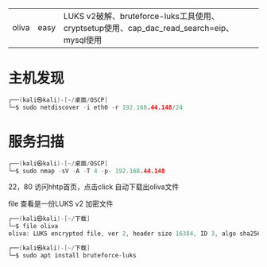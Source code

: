 

|   |   |   |
|---|---|---|
|oliva|easy|LUKS v2破解、bruteforce-luks工具使用、cryptsetup使用、cap_dac_read_search=eip、mysql使用|
# 主机发现
```c
┌──(kali㉿kali)-[~/桌面/OSCP]
└─$ sudo netdiscover -i eth0 -r 192.168.44.148/24
```

# 服务扫描
```c
┌──(kali㉿kali)-[~/桌面/OSCP]
└─$ sudo nmap -sV -A -T 4 -p- 192.168.44.148 
```

22，80
访问hhtp首页，点击click
自动下载出oliva文件

file 查看是一份LUKS v2 加密文件
```c
┌──(kali㉿kali)-[~/下载]
└─$ file oliva
oliva: LUKS encrypted file, ver 2, header size 16384, ID 3, algo sha256, salt 0x14fa423af24634e8..., UUID: 9a391896-2dd5-4f2c-84cf-1ba6e4e0577e, crc 0x6118d2d9b595355f..., at 0x1000 {"keyslots":{"0":{"type":"luks2","key_size":64,"af":{"type":"luks1","stripes":4000,"hash":"sha256"},"area":{"type":"raw","offse

```

```c
┌──(kali㉿kali)-[~/下载]
└─$ sudo apt install bruteforce-luks


```